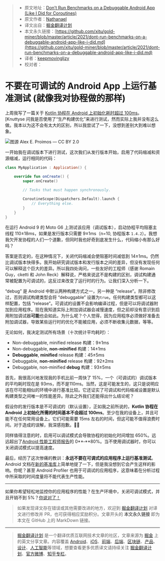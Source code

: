 > - 原文地址：[Don’t Run Benchmarks on a Debuggable Android App (Like I Did for Coroutines)](https://medium.com/specto/dont-run-benchmarks-on-a-debuggable-android-app-like-i-did-34d95331cabb)
> - 原文作者：[Nathanael](https://medium.com/@nathanaelsilverman)
> - 译文出自：[掘金翻译计划](https://github.com/xitu/gold-miner)
> - 本文永久链接：[https://github.com/xitu/gold-miner/blob/master/article/2021/dont-run-benchmarks-on-a-debuggable-android-app-like-i-did.md](https://github.com/xitu/gold-miner/blob/master/article/2021/dont-run-benchmarks-on-a-debuggable-android-app-like-i-did.md)
> - 译者：[keepmovingljzy](https://github.com/keepmovingljzy)
> - 校对者：

# 不要在可调试的 Android App 上运行基准测试 (就像我对协程做的那样)

上周我写了一篇关于 [Kotlin 协程在 Android 上初始化耗时超过 100ms](https://medium.com/specto/android-startup-tip-dont-use-kotlin-coroutines-a7b3f7176fe5)。[Knuttyse 问我是否使用了“生产构建优化”来进行测试，然而实际上我并没有这么做。我本以为这不会有太大的区别，所以我尝试了一下，没想到差别大到难以想象。

![图源 [Alex E. Proimos](https://www.flickr.com/photos/proimos/4199675334/) — [CC BY 2.0](https://commons.wikimedia.org/w/index.php?curid=22535544)](https://cdn-images-1.medium.com/max/2048/1*W1KWLWBcLKVYLKYI0r1sYg.jpeg)

一开始我在调试版本下进行测试，这次我们从发行版本开始，启用了代码缩减和资源缩减，运行相同的代码：

```Kotlin
class MyApplication : Application() {

    override fun onCreate() {
        super.onCreate()
        
        // Tasks that must happen synchronously.

        CoroutineScope(Dispatchers.Default).launch {
            // Everything else.
        }
    }
}
```

在运行 Android 9 的 Moto G6 上测试该应用（调试版本），启动协程平均阻塞主线程 110±18ms，如果是发行版本只需要 9±1ms（n=10, 协程版本 `1.4.2`）。我想我欠开发协程的人们一个道歉，但同时我也好奇到底发生什么，代码缩小有那么好吗？

答案是否定的，在这种情况下，关闭代码缩减会使阻塞时间减低到 14±1ms。仍然比调试版本快得多。我开始研究调试版本和发行版本之间的差异，但没有发现任何可以解释这个巨大的差异。所以我四处询问，一些友好的工程师（感谢 Romain Guy，cketti 和 John Reck）解释说，严格来说这不是构建的区别，调试构建通常被配置为可调试的，这反过来改变了运行时的行为。让我们深入分析一下。

“debug” 是 Android 中默认两种构建方式之一，另一种是 “release”。除非修改过，否则调试构建类型会将 “debuggable” 设置为`true`。任何构建类型都可以这样配置，包括 “release”。可调试的设置不会影响编译过程，但是可以将调试器附加到应用程序。现在我知道实际上附加调试器会减慢速度，但之前却没有意识到启用附加调试器**可能**也会如此。为什么呢？个人觉得，因为应用程序必须做好准备去附加调试器，导致某些运行时的优化不能被应用，必须不断收集元数据，等等。

无论如何，我决定测试所有场景（十次统计平均耗时）：

- Non-debuggable, minified release 构建：9±1ms
- Non-debuggable, **non-minified** 构建：14±1ms
- **Debuggable**, **minified** release 构建：45±5ms
- Debuggable, **non-minified** release 构建：92±2ms
- Debuggable, non-minified **debug** 构建：93±5ms

首先，我很高兴地发现我的手机比前一周快了 15%，一个（可调试的）调试版本的平均耗时现在是 93ms，而不是110ms。当然，这是可能发生的，这只是说明应该在尽可能相似的环境中进行基准比较。它还证实了可调试和代码缩减设置是默认构建类型之间唯一的性能差异。除此之外我们还能得出什么结论呢？

假设你的发行版本是不可调试的（默认设置），正如我之前所说的，**Kotlin 协程在 Android 上初始化所需的时间基本不会超过 100ms**。至少在我的设备上，并且可能不在任何常用设备上。它们可能需要 15ms 左右的时间，但这可能不值得浪费时间。对于造成的误解，我深感抱歉。🙇‍♂️

同样值得注意的时，启用可以调试模式会导致协程的初始化时间增加 650%。远远超出了[Android 性能工程师报告](https://youtu.be/ZffMCJdA5Qc?t=635)的 0**‑**80%。当不使用调试器时，你可以关闭调试模式以提高速度。

最后，经历了这次惨痛的教训：**永远不要在可调式的应用程序上运行基准测试**。Android 文档在[新的基准库](https://developer.android.com/studio/profile/benchmark#configuration-errors)上简单地提了一下，但是我没想到它会产生这样的影响。你呢？甚至 Android Profiler 也用于可调试的应用程序，这意味着在分析过程中所采取的时间度量将不能代表生产性能。

------

如果你希望轻松地监控你的应用程序的性能？在生产环境中，关闭可调试模式，并且开销不到 5%？[你说对了！](https://specto.dev)

> 如果发现译文存在错误或其他需要改进的地方，欢迎到 [掘金翻译计划](https://github.com/xitu/gold-miner) 对译文进行修改并 PR，也可获得相应奖励积分。文章开头的 **本文永久链接** 即为本文在 GitHub 上的 MarkDown 链接。

------

> [掘金翻译计划](https://github.com/xitu/gold-miner) 是一个翻译优质互联网技术文章的社区，文章来源为 [掘金](https://juejin.im) 上的英文分享文章。内容覆盖 [Android](https://github.com/xitu/gold-miner#android)、[iOS](https://github.com/xitu/gold-miner#ios)、[前端](https://github.com/xitu/gold-miner#前端)、[后端](https://github.com/xitu/gold-miner#后端)、[区块链](https://github.com/xitu/gold-miner#区块链)、[产品](https://github.com/xitu/gold-miner#产品)、[设计](https://github.com/xitu/gold-miner#设计)、[人工智能](https://github.com/xitu/gold-miner#人工智能)等领域，想要查看更多优质译文请持续关注 [掘金翻译计划](https://github.com/xitu/gold-miner)、[官方微博](http://weibo.com/juejinfanyi)、[知乎专栏](https://zhuanlan.zhihu.com/juejinfanyi)。
